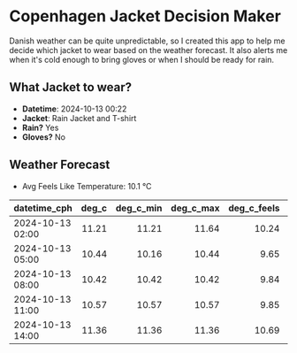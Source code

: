 
# Copenhagen Jacket Decision Maker

Danish weather can be quite unpredictable, so I created this app to help me decide which jacket to wear based on the weather forecast. 
It also alerts me when it's cold enough to bring gloves or when I should be ready for rain.

## What Jacket to wear?

- **Datetime**: 2024-10-13 00:22
- **Jacket**: Rain Jacket and T-shirt
- **Rain?** Yes
- **Gloves?** No

## Weather Forecast
- Avg Feels Like Temperature: 10.1 °C

| datetime_cph     |   deg_c |   deg_c_min |   deg_c_max |   deg_c_feels | weather   | wind   | rain   |
|:-----------------|--------:|------------:|------------:|--------------:|:----------|:-------|:-------|
| 2024-10-13 02:00 |   11.21 |       11.21 |       11.64 |         10.24 | Clouds    | High   | None   |
| 2024-10-13 05:00 |   10.44 |       10.16 |       10.44 |          9.65 | Rain      | Medium | Low    |
| 2024-10-13 08:00 |   10.42 |       10.42 |       10.42 |          9.84 | Rain      | Medium | Medium |
| 2024-10-13 11:00 |   10.57 |       10.57 |       10.57 |          9.85 | Rain      | Low    | Low    |
| 2024-10-13 14:00 |   11.36 |       11.36 |       11.36 |         10.69 | Rain      | Low    | Low    |
        